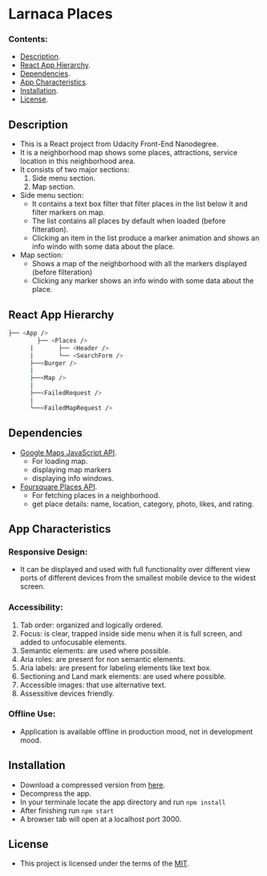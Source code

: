 # Larnaca Places


### Contents:

- [Description](#description).
- [React App Hierarchy](#react-app-hierarchy).
- [Dependencies](#dependencies).
- [App Characteristics](#app-characteristics).
- [Installation](#installation).
- [License](#license).


## Description

- This is a React project from Udacity Front-End Nanodegree.
- It is a neighborhood map shows some places, attractions, service location in this neighborhood area.
- It consists of two major sections:
  1. Side menu section.
  2. Map section.
- Side menu section:
  - It contains a text box filter that filter places in the list below it and filter markers on map.
  - The list contains all places by default when loaded (before filteration).
  - Clicking an item in the list produce a marker animation and shows an info windo with some data about the place.
- Map section:
  - Shows a map of the neighborhood with all the markers displayed (before filteration)
  - Clicking any marker shows an info windo with some data about the place.
  
  
## React App Hierarchy
  
  ```bash
├── <App />
        ├── <Places />
        |       ├── <Header />
        |       └── <SearchForm />
        ├──<Burger />
        |
        ├──<Map />
        |
        ├──<FailedRequest />
        |
        └──<FailedMapRequest />
```


## Dependencies

- [Google Maps JavaScript API](https://developers.google.com/maps/documentation/javascript/tutorial).
  - For loading map. 
  - displaying map markers
  - displaying info windows.
- [Foursquare Places API](https://developer.foursquare.com/places-api).
  - For fetching places in a neighborhood.
  - get place details: name, location, category, photo, likes, and rating.
  
  
## App Characteristics

### Responsive Design:

 - It can be displayed and used with full functionality over different view ports of different devices from the smallest mobile device to the widest screen.
  
### Accessibility:
  1. Tab order: organized and logically ordered.
  2. Focus: is clear, trapped inside side menu when it is full screen, and added to unfocusable elements.
  3. Semantic elements: are used where possible.
  4. Aria roles: are present for non semantic elements.
  5. Aria labels: are present for labeling elements like text box.
  6. Sectioning and Land mark elements: are used where possible.
  7. Accessible images: that use alternative text.
  8. Assessitive devices friendly.
  
### Offline Use:
 - Application is available offline in production mood, not in development mood.
 
 
## Installation
 
  - Download a compressed version from [here](https://github.com/Islam888/larnaca-places/archive/master.zip).
  - Decompress the app.
  - In your terminale locate the app directory and run `npm install`
  - After finishing run `npm start`
  - A browser tab will open at a localhost port 3000.
  
  
## License

- This project is licensed under the terms of the [MIT](https://github.com/Islam888/larnaca-places/blob/master/LICENSE.md).
 

